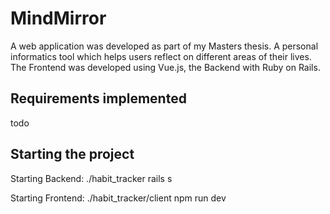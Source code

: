 # MindMirror

A web application was developed as part of my Masters thesis. A personal informatics tool which helps users reflect on different areas of their lives.
The Frontend was developed using Vue.js, the Backend with Ruby on Rails.

## Requirements implemented

todo

## Starting the project

Starting Backend:
./habit_tracker rails s

Starting Frontend:
./habit_tracker/client npm run dev
